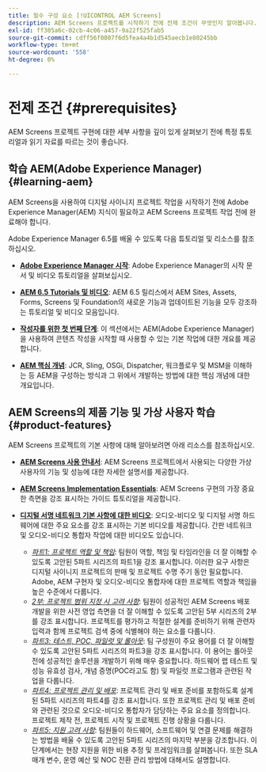 ```yaml
---
title: 필수 구성 요소 [!UICONTROL AEM Screens]
description: AEM Screens 프로젝트를 시작하기 전에 전제 조건이 무엇인지 알아봅니다.
exl-id: ff305a6c-02cb-4c06-a457-9a22f525fab5
source-git-commit: cdff56f0807f6d5fea4a4b1d545aecb1e80245bb
workflow-type: tm+mt
source-wordcount: '558'
ht-degree: 0%

---
```


# 전제 조건 {#prerequisites}

AEM Screens 프로젝트 구현에 대한 세부 사항을 깊이 있게 살펴보기 전에 특정 튜토리얼과 읽기 자료를 따르는 것이 좋습니다.

## 학습 AEM(Adobe Experience Manager) {#learning-aem}

AEM Screens을 사용하여 디지털 사이니지 프로젝트 작업을 시작하기 전에 Adobe Experience Manager(AEM) 지식이 필요하고 AEM Screens 프로젝트 작업 전에 완료해야 합니다.

Adobe Experience Manager 6.5를 배울 수 있도록 다음 튜토리얼 및 리소스를 참조하십시오.

* **[Adobe Experience Manager 시작](https://experienceleague.adobe.com/en/docs/experience-manager-cloud-service/content/overview/introduction)**: Adobe Experience Manager의 시작 문서 및 비디오 튜토리얼을 살펴보십시오.

* **[AEM 6.5 Tutorials 및 비디오](https://experienceleague.adobe.com/en/docs/experience-manager-tutorials)**: AEM 6.5 릴리스에서 AEM Sites, Assets, Forms, Screens 및 Foundation의 새로운 기능과 업데이트된 기능을 모두 강조하는 튜토리얼 및 비디오 모음입니다.

* **[작성자를 위한 첫 번째 단계](https://experienceleague.adobe.com/en/docs/experience-manager-65/content/sites/authoring/essentials/first-steps)**: 이 섹션에서는 AEM(Adobe Experience Manager)을 사용하여 콘텐츠 작성을 시작할 때 사용할 수 있는 기본 작업에 대한 개요를 제공합니다.

* **[AEM 핵심 개념](https://experienceleague.adobe.com/ko/docs/experience-manager-65/content/implementing/developing/introduction/the-basics)**: JCR, Sling, OSGi, Dispatcher, 워크플로우 및 MSM을 이해하는 등 AEM을 구성하는 방식과 그 위에서 개발하는 방법에 대한 핵심 개념에 대한 개요입니다.

## AEM Screens의 제품 기능 및 가상 사용자 학습 {#product-features}

AEM Screens 프로젝트의 기본 사항에 대해 알아보려면 아래 리소스를 참조하십시오.

* **[AEM Screens 사용 안내서](https://experienceleague.adobe.com/en/docs/experience-manager-screens/user-guide/aem-screens-introduction)**: AEM Screens 프로젝트에서 사용되는 다양한 가상 사용자의 기능 및 성능에 대한 자세한 설명서를 제공합니다.

* **[AEM Screens Implementation Essentials](https://experienceleague.adobe.com/?launch=AEM-7a#recommended/solutions/experience-manager)**: AEM Screens 구현의 가장 중요한 측면을 강조 표시하는 가이드 튜토리얼을 제공합니다.

* **[디지털 서명 네트워크 기본 사항에 대한 비디오](https://experienceleague.adobe.com/en/docs/experience-manager-screens/user-guide/aem-screens-introduction)**: 오디오-비디오 및 디지털 서명 하드웨어에 대한 주요 요소를 강조 표시하는 기본 비디오를 제공합니다. 간판 네트워크 및 오디오-비디오 통합자 작업에 대한 비디오도 있습니다.
   * *[파트1: 프로젝트 역할 및 책임](https://experienceleague.adobe.com/en/docs/experience-manager-screens/user-guide/digital-signage-network/project-roles-responsibilities)*: 팀원이 역할, 책임 및 타임라인을 더 잘 이해할 수 있도록 고안된 5파트 시리즈의 파트1을 강조 표시합니다. 이러한 요구 사항은 디지털 사이니지 프로젝트의 판매 및 프로젝트 수명 주기 동안 필요합니다. Adobe, AEM 구현자 및 오디오-비디오 통합자에 대한 프로젝트 역할과 책임을 높은 수준에서 다룹니다.
   * *[2부: 프로젝트 범위 지정 시 고려 사항](https://experienceleague.adobe.com/en/docs/experience-manager-screens/user-guide/digital-signage-network/project-considerations)*: 팀원이 성공적인 AEM Screens 배포 개발을 위한 사전 영업 측면을 더 잘 이해할 수 있도록 고안된 5부 시리즈의 2부를 강조 표시합니다. 프로젝트를 평가하고 적절한 설계를 준비하기 위해 관련자 입력과 함께 프로젝트 검색 중에 식별해야 하는 요소를 다룹니다.
   * *[파트3: 테스트, POC, 파일럿 및 롤아웃](https://experienceleague.adobe.com/en/docs/experience-manager-screens/user-guide/digital-signage-network/testing-pocs-pilots-rollouts)*: 팀 구성원이 주요 용어를 더 잘 이해할 수 있도록 고안된 5파트 시리즈의 파트3을 강조 표시합니다. 이 용어는 롤아웃 전에 성공적인 솔루션을 개발하기 위해 매우 중요합니다. 하드웨어 랩 테스트 및 성능 유효성 검사, 개념 증명(POC라고도 함) 및 파일럿 프로그램과 관련된 작업을 다룹니다.
   * *[파트4: 프로젝트 관리 및 배포](https://experienceleague.adobe.com/en/docs/experience-manager-screens/user-guide/digital-signage-network/project-management-and-deployment)*: 프로젝트 관리 및 배포 준비를 포함하도록 설계된 5파트 시리즈의 파트4를 강조 표시합니다. 또한 프로젝트 관리 및 배포 준비와 관련된 것으로 오디오-비디오 통합자가 담당하는 주요 요소를 정의합니다. 프로젝트 제작 전, 프로젝트 시작 및 프로젝트 진행 상황을 다룹니다.
   * *[파트5: 지원 고려 사항](https://experienceleague.adobe.com/en/docs/experience-manager-screens/user-guide/digital-signage-network/support-considerations)*: 팀원들이 하드웨어, 소프트웨어 및 연결 문제를 해결하는 방법을 배울 수 있도록 고안된 5파트 시리즈의 마지막 부분을 강조합니다. 이 단계에서는 현장 지원을 위한 비용 추정 및 프레임워크를 살펴봅니다. 또한 SLA 매개 변수, 운영 예산 및 NOC 전환 관리 방법에 대해서도 설명합니다.
